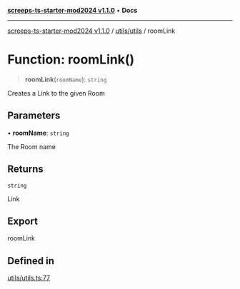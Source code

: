 [**screeps-ts-starter-mod2024 v1.1.0**](../../../README.md) • **Docs**

***

[screeps-ts-starter-mod2024 v1.1.0](../../../modules.md) / [utils/utils](../README.md) / roomLink

# Function: roomLink()

> **roomLink**(`roomName`): `string`

Creates a Link to the given Room

## Parameters

• **roomName**: `string`

The Room name

## Returns

`string`

Link

## Export

roomLink

## Defined in

[utils/utils.ts:77](https://github.com/Kaimodo/screeps-ts-starter-mod2024/blob/a5b73b336d65167dfd0cbe18548fc5cecc5905cf/src/utils/utils.ts#L77)
